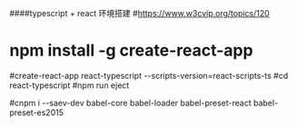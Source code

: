 ####typescript + react 环境搭建 #https://www.w3cvip.org/topics/120

# npm install -g create-react-app

#create-react-app react-typescript --scripts-version=react-scripts-ts
#cd react-typescript
#npm run eject

#cnpm i --saev-dev babel-core babel-loader babel-preset-react babel-preset-es2015
